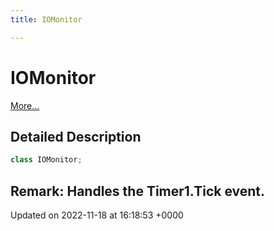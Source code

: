```yaml
---
title: IOMonitor

---
```


# IOMonitor



 [More...](#detailed-description)

## Detailed Description

```csharp
class IOMonitor;
```


**Remark**: Handles the Timer1.Tick event. 
-------------------------------

Updated on 2022-11-18 at 16:18:53 +0000